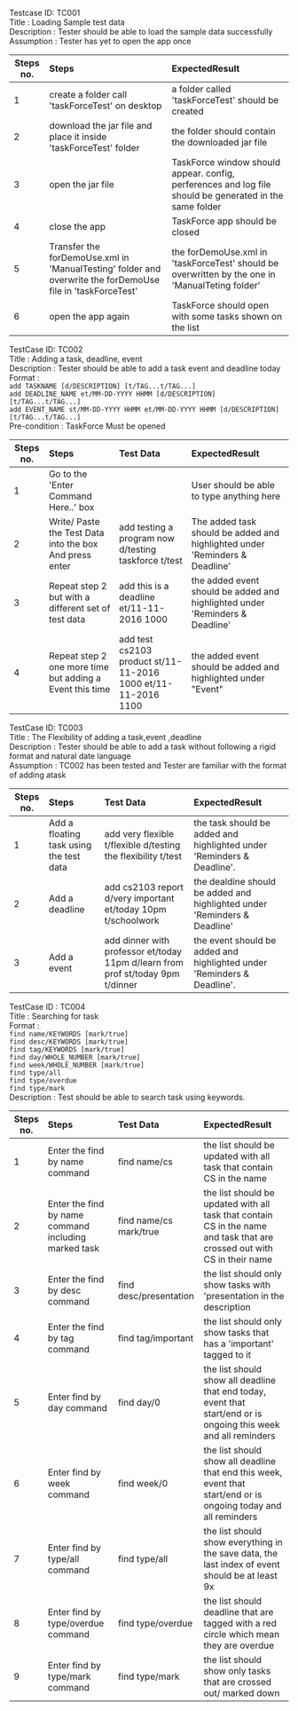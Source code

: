 Testcase ID: TC001 <br>
Title : Loading Sample test data <br>
Description : Tester should be able to load the sample data successfully <br>
Assumption : Tester has yet to open the app once <br>

Steps no. | Steps | ExpectedResult
--- | :---------------- | :----------------
1 | create a folder call 'taskForceTest' on desktop | a folder called 'taskForceTest' should be created
2  | download the jar file and place it inside 'taskForceTest' folder | the folder should contain the downloaded jar file
3 | open the jar file | TaskForce window should appear. config, perferences and log file should be generated in the same folder
4 | close the app | TaskForce app should be closed
5 | Transfer the forDemoUse.xml in  'ManualTesting' folder and overwrite the forDemoUse file in 'taskForceTest' | the forDemoUse.xml in 'taskForceTest' should be overwritten by the one in 'ManualTeting folder'
6 | open the app again | TaskForce should open with some tasks shown on the list


TestCase ID: TC002 <br>
Title : Adding a task, deadline, event <br>
Description : Tester should be able to add a task event and deadline today <br>
Format : <br>
`add TASKNAME [d/DESCRIPTION] [t/TAG...t/TAG...]` <br> 
`add DEADLINE_NAME et/MM-DD-YYYY HHMM [d/DESCRIPTION] [t/TAG...t/TAG...]` <br>
`add EVENT_NAME st/MM-DD-YYYY HHMM et/MM-DD-YYYY HHMM [d/DESCRIPTION] [t/TAG...t/TAG...]` <br>
Pre-condition : TaskForce Must be opened <br>

Steps no. | Steps | Test Data |  ExpectedResult
--- | :---------------- | :---------------- | :----------------
1 | Go to the 'Enter Command Here..' box | | User should be able to type anything here
2 | Write/ Paste the Test Data into the box And press enter|  add testing a program now d/testing taskforce t/test | The added task should be added and highlighted under 'Reminders & Deadline'
3 | Repeat step 2 but with a different set of test data |  add this is a deadline et/11-11-2016 1000 | the added event should be added and highlighted under 'Reminders & Deadline'
4 | Repeat step 2 one more time but adding a Event this time | add test cs2103 product st/11-11-2016 1000 et/11-11-2016 1100 | the added event should be added and highlighted under "Event"

TestCase ID: TC003 <br>
Title : The Flexibility of adding a task,event ,deadline <br>
Description : Tester should be able to add a task without following a rigid format and natural date language <br>
Assumption : TC002 has been tested and Tester are familiar with the format of adding atask <br>

Steps no. | Steps | Test Data | ExpectedResult
--- | :---------------- | :---------------- | :----------------
1 | Add a floating task using the test data | add very flexible t/flexible d/testing the flexibility t/test | the task should be added and highlighted under 'Reminders & Deadline'.
2 | Add a deadline | add cs2103 report d/very important et/today 10pm t/schoolwork | the dealdine should be added and highlighted under 'Reminders & Deadline'
3 | Add a event | add dinner with professor et/today 11pm d/learn from prof st/today 9pm t/dinner | the event should be added and highlighted under 'Reminders & Deadline'.

TestCase ID : TC004 <br>
Title : Searching for task <br>
Format : <br>
`find name/KEYWORDS [mark/true]` <br> 
`find desc/KEYWORDS [mark/true]` <br>
`find tag/KEYWORDS [mark/true]` <br>
`find day/WHOLE_NUMBER [mark/true]` <br>
`find week/WHOLE_NUMBER [mark/true]` <br>
`find type/all` <br>
`find type/overdue` <br>
`find type/mark` <br>
Description : Test should be able to search task using keywords. <br>

Steps no. | Steps | Test Data | ExpectedResult
--- | :---------------- | :---------------- | :----------------
1 | Enter the find by name command | find name/cs | the list should be updated with all task that contain CS in the name 
2 | Enter the find by name command including marked task | find name/cs mark/true | the list should be updated with all task that contain CS in the name and task that are crossed out with CS in their name
3 | Enter the find by desc command | find desc/presentation | the list should only show tasks with 'presentation in the description
4 | Enter the find by tag command | find tag/important | the list should only show tasks that has a 'important' tagged to it
5 | Enter find by day command | find day/0 | the list should show all deadline that end today, event that start/end or is ongoing this week and all reminders
6 | Enter find by week command | find week/0 | the list should show all deadline that end this week, event that start/end or is ongoing today and all reminders
7 | Enter find by type/all command | find type/all | the list should show everything in the save data, the last index of event should be at least 9x
8 | Enter find by type/overdue command | find type/overdue | the list should deadline that are tagged with a red circle which mean they are overdue
9 | Enter find by type/mark command | find type/mark | the list should show only tasks that are crossed out/ marked down
